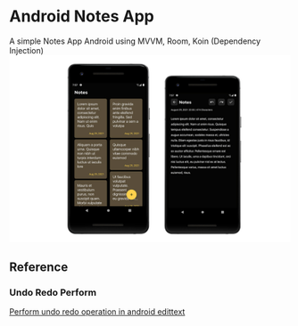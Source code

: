 # Android Notes App
A simple Notes App Android using MVVM, Room, Koin (Dependency Injection)
<img src="https://github.com/fery21irawan/Android-Notes-App/blob/master/screenshots/simple-android-note.jpg" alt="simple android note app like mi note" />
## Reference
### Undo Redo Perform
[Perform undo redo operation in android edittext](https://gist.github.com/vejei/0cfa738c1e8b65b23ff7df1fc30c9f7e)
